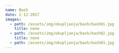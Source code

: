 ```yaml
---
name: Bash
date: 2-12-2017
images:
  - path: /assets/img/okupljanja/bash/bash01.jpg
    title: none
  - path: /assets/img/okupljanja/bash/bash02.jpg
    title: none
  - path: /assets/img/okupljanja/bash/bash03.jpg
---
```

